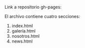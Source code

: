 Link a repositorio gh-pages:

El archivo contiene cuatro secciones:
1. index.html
2. galería.html
3. nosotros.html
4. news.html